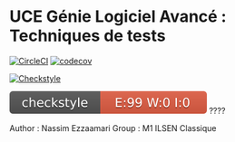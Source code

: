 # UCE Génie Logiciel Avancé : Techniques de tests

[![CircleCI](https://circleci.com/gh/nassimezzaamari/ceri-m1-techniques-de-test/tree/master.svg?style=svg)](https://circleci.com/gh/nassimezzaamari/ceri-m1-techniques-de-test/tree/master) [![codecov](https://codecov.io/github/nassimezzaamari/ceri-m1-techniques-de-test/graph/badge.svg?token=2YTKGVI636)](https://codecov.io/github/nassimezzaamari/ceri-m1-techniques-de-test)

[![Checkstyle](https://github.com/nassimezzaamari/ceri-m1-techniques-de-test/workflows/Checkstyle/badge.svg)](https://github.com/nassimezzaamari/ceri-m1-techniques-de-test/actions?query=workflow%3ACheckstyle)

![Checkstyle](target/site/badges/checkstyle-result.svg) ????


Author : Nassim Ezzaamari
Group : M1 ILSEN Classique 
